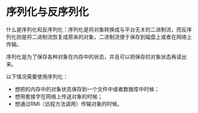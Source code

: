 # 序列化与反序列化

什么是序列化和反序列化：序列化是将对象转换成与平台无关的二进制流，而反序列化则是将二进制流恢复成原来的对象，二进制流便于保存到磁盘上或者在网络上传输。

序列化是为了保存各种对象在内存中的状态，并且可以把保存的对象状态再读出来。

以下情况需要使用序列化：

- 想把的内存中的对象状态保存到一个文件中或者数据库中时候；
- 想用套接字在网络上传送对象的时候；
- 想通过RMI（远程方法调用）传输对象的时候。
‍
